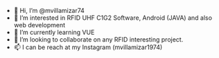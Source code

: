 - 👋 Hi, I’m @mvillamizar74
- 👀 I’m interested in RFID UHF C1G2 Software, Android (JAVA) and also web development
- 🌱 I’m currently learning VUE
- 💞️ I’m looking to collaborate on any RFID interesting project.
- 📫 I can be reach at my Instagram (mvillamizar1974)

<!---
mvillamizar74/mvillamizar74 is a ✨ special ✨ repository because its `README.md` (this file) appears on your GitHub profile.
You can click the Preview link to take a look at your changes.
--->
